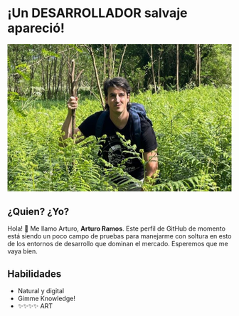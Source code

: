 # ¡Un DESARROLLADOR salvaje apareció!

![Imagen de Portada](camportada.jpg)

## ¿Quien? ¿Yo? 
Hola! 👋 Me llamo Arturo, **Arturo Ramos**. Este perfil de GitHub de momento está siendo un poco campo de pruebas para manejarme con soltura en esto de los entornos de desarrollo que dominan el mercado. Esperemos que me vaya bien.

## Habilidades 
- Natural y digital
- Gimme Knowledge!
- ✨✨✨✨ ART
<!--
## Instalación 
Instrucciones para instalar y configurar el proyecto. 

## Uso 
Guía rápida sobre cómo utilizar el proyecto y ejemplos de código. 

## Contribución 
Información sobre cómo contribuir al proyecto, directrices para enviar pull requests y reportar issues. 

## Licencia 
Licencia bajo la cual se distribuye el proyecto.

<!--
**grisllo/grisllo** is a ✨ _special_ ✨ repository because its `README.md` (this file) appears on your GitHub profile.

Here are some ideas to get you started:

- 🔭 I’m currently working on ...
- 🌱 I’m currently learning ...
- 👯 I’m looking to collaborate on ...
- 🤔 I’m looking for help with ...
- 💬 Ask me about ...
- 📫 How to reach me: ...
- 😄 Pronouns: ...
- ⚡ Fun fact: ...
-->
